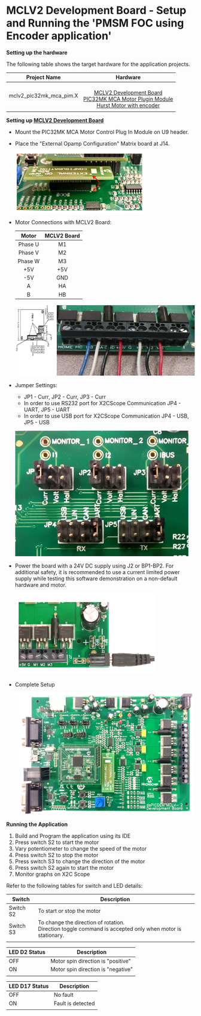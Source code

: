 # MCLV2 Development Board - Setup and Running the 'PMSM FOC using Encoder application'
**Setting up the hardware**

The following table shows the target hardware for the application projects.

| Project Name| Hardware |
|:---------:|:---------:|
| mclv2_pic32mk_mca_pim.X |<br>[MCLV2 Development Board](https://www.microchip.com/DevelopmentTools/ProductDetails/DM330021-2)<br>[PIC32MK MCA Motor Plugin Module](https://www.microchip.com/en-us/products/microcontrollers-and-microprocessors/32-bit-mcus/pic32-32-bit-mcus/pic32mk)<br>[Hurst Motor with encoder](https://www.microchip.com/DevelopmentTools/ProductDetails/PartNo/AC300022) |
|||

**Setting up [MCLV2 Development Board](https://www.microchip.com/DevelopmentTools/ProductDetails/DM330021-2)**

- Mount the PIC32MK MCA Motor Control Plug In Module on U9 header. 

- Place the "External Opamp Configuration" Matrix board at J14.

    ![External OPAMP](GUID-0E7A727E-67E0-4A34-938F-040CFCFCA861-low.png)

- Motor Connections with MCLV2 Board: 

    |Motor | MCLV2 Board |
    |:----:|:------:|
    | Phase U | M1 |
    | Phase V | M2 |
    | Phase W | M3 |
    | +5V     | +5V |
    | -5V |GND |
    | A | HA |
    | B | HB |

    ![Motor Connections](GUID-0B35F2F8-8DDF-4A9C-A7C2-5F6BB221C2A0-low.png)

- Jumper Settings: 
    - JP1 - Curr, JP2 - Curr, JP3 - Curr 
    - In order to use RS232 port for X2CScope Communication JP4 - UART, JP5 - UART 
    - In order to use USB port for X2CScope Communication JP4 - USB, JP5 - USB

    ![jumper Settings](GUID-654C6CC3-1D97-4A08-8F9A-15635A1C014D-low.png)


- Power the board with a 24V DC supply using J2 or BP1-BP2. For additional safety, it is recommended to use a current limited power supply while testing this software demonstration on a non-default hardware and motor. 

    ![power](GUID-B9F34BA3-07EB-4D81-810D-FFCAF645DA56-low.png)

- Complete Setup

    ![Setup](GUID-28FEDBAE-528B-44A7-903C-4945A929AC98-low.png)

**Running the Application**

1. Build and Program the application using its IDE
2. Press switch S2 to start the motor
3. Vary potentiometer to change the speed of the motor
4. Press switch S2 to stop the motor
5. Press switch S3 to change the direction of the motor
6. Press switch S2 again to start the motor
7. Monitor graphs on X2C Scope

Refer to the following tables for switch and LED details:

| Switch | Description |
|------|----------------|
| Switch S2 | To start or stop the motor |
| Switch S3 | To change the direction of rotation. <br>Direction toggle command is accepted only when motor is stationary. |
||

| LED D2 Status | Description |
|------|----------------|
| OFF  | Motor spin direction is "positive"  |
| ON  | Motor spin direction is "negative"   |
||

| LED D17 Status | Description |
|------|----------------|
| OFF  | No fault  |
| ON   | Fault is detected  |
||